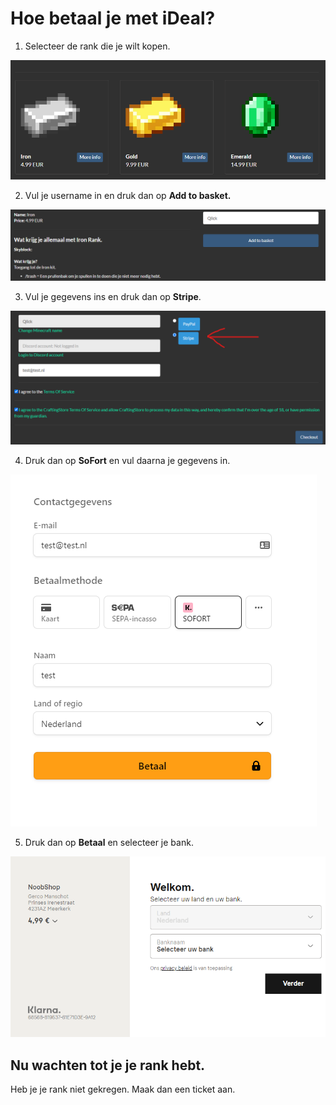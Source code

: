 # Hoe betaal je met iDeal?

 1. Selecteer de rank die je wilt kopen.

![](../static/ideal1.png)

2. Vul je username in en druk dan op **Add to basket.**

![](../static/ideal2.png)

 3. Vul je gegevens ins en druk dan op **Stripe**.

![](../static/ideal3.png)
 
 4. Druk dan op **SoFort** en vul daarna je gegevens in.

![](../static/ideal4.png)

 5. Druk dan op **Betaal** en selecteer je bank.

![](../static/ideal5.png)

## Nu wachten tot je je rank hebt.
Heb je je rank niet gekregen.
Maak dan een ticket aan.
